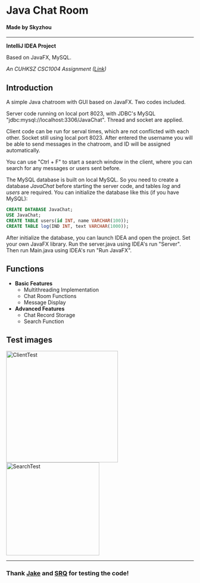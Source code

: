 # Java Chat Room
#### Made by Skyzhou
---
**IntelliJ IDEA Project**

Based on JavaFX, MySQL.

*An CUHKSZ CSC1004 Assignment ([Link](https://guiliang.github.io/courses/cuhk-csc-1004/project-topics/java_chat_room.html))*

## Introduction

A simple Java chatroom with GUI based on JavaFX. Two codes included.

Server code running on local port 8023, with JDBC's MySQL "jdbc:mysql://localhost:3306/JavaChat". Thread and socket are applied.

Client code can be run for serval times, which are not conflicted with each other. Socket still using local port 8023. After entered the username you will be able to send messages in the chatroom, and ID will be assigned automatically.

You can use "Ctrl + F" to start a search window in the client, where you can search for any messages or users sent before.

The MySQL database is built on local MySQL. So you need to create a database *JavaChat* before starting the server code, and tables *log* and *users* are required. You can initialize the database like this (if you have MySQL):

```sql
CREATE DATABASE JavaChat;
USE JavaChat;
CREATE TABLE users(id INT, name VARCHAR(100));
CREATE TABLE log(IND INT, text VARCHAR(1000));
```

After initialize the database, you can launch IDEA and open the project. Set your own JavaFX library. Run the server.java using IDEA's run "Server". Then run Main.java using IDEA's run "Run JavaFX".

## Functions

- **Basic Features**
  - Multithreading Implementation
  - Chat Room Functions
  - Message Display
- **Advanced Features**
  - Chat Record Storage
  - Search Function

## Test images

<img src="https://github.com/ghskyzhou/Java-Chat-Rooms-by-Sky/blob/main/img/ClientTest.png?raw=true" alt="ClientTest" width="300">
<img src="https://github.com/ghskyzhou/Java-Chat-Rooms-by-Sky/blob/main/img/SearchTest.png?raw=true" alt="SearchTest" width="250">

---
  ### Thank [Jake](https://github.com/littlestarjake) and  [SRQ](https://github.com/SRQhuajiGabaxi) for testing the code!